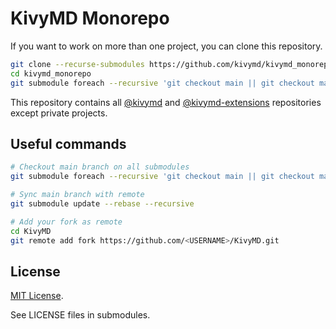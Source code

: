 # KivyMD Monorepo

If you want to work on more than one project,
you can clone this repository.

```bash
git clone --recurse-submodules https://github.com/kivymd/kivymd_monorepo.git
cd kivymd_monorepo
git submodule foreach --recursive 'git checkout main || git checkout master'
```

This repository contains all [@kivymd](https://github.com/kivymd) and
[@kivymd-extensions](https://github.com/kivymd-extensions) repositories except
private projects.

## Useful commands

```bash
# Checkout main branch on all submodules
git submodule foreach --recursive 'git checkout main || git checkout master'

# Sync main branch with remote
git submodule update --rebase --recursive

# Add your fork as remote
cd KivyMD
git remote add fork https://github.com/<USERNAME>/KivyMD.git
```

## License

[MIT License](LICENSE).

See LICENSE files in submodules.
